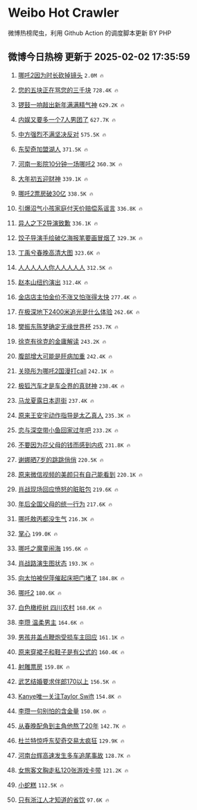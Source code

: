 # Weibo Hot Crawler 



微博热榜爬虫，利用 Github Action 的调度脚本更新 BY PHP 


## 微博今日热榜 更新于 2025-02-02 17:35:59 
1. [哪吒2因为时长砍掉镜头](https://s.weibo.com/weibo?q=%23%E5%93%AA%E5%90%922%E5%9B%A0%E4%B8%BA%E6%97%B6%E9%95%BF%E7%A0%8D%E6%8E%89%E9%95%9C%E5%A4%B4%23&t=31&band_rank=1&Refer=top) `2.0M 🔥` 

1. [您的五块正在骂您的三千块](https://s.weibo.com/weibo?q=%23%E6%82%A8%E7%9A%84%E4%BA%94%E5%9D%97%E6%AD%A3%E5%9C%A8%E9%AA%82%E6%82%A8%E7%9A%84%E4%B8%89%E5%8D%83%E5%9D%97%23&t=31&band_rank=2&Refer=top) `728.4K 🔥` 

1. [锣鼓一响敲出新年满满精气神](https://s.weibo.com/weibo?q=%23%E9%94%A3%E9%BC%93%E4%B8%80%E5%93%8D%E6%95%B2%E5%87%BA%E6%96%B0%E5%B9%B4%E6%BB%A1%E6%BB%A1%E7%B2%BE%E6%B0%94%E7%A5%9E%23&t=31&band_rank=3&Refer=top) `629.2K 🔥` 

1. [内娱又要多一个7人男团了](https://s.weibo.com/weibo?q=%E5%86%85%E5%A8%B1%E5%8F%88%E8%A6%81%E5%A4%9A%E4%B8%80%E4%B8%AA7%E4%BA%BA%E7%94%B7%E5%9B%A2%E4%BA%86&t=31&band_rank=4&Refer=top) `627.7K 🔥` 

1. [中方强烈不满坚决反对](https://s.weibo.com/weibo?q=%23%E4%B8%AD%E6%96%B9%E5%BC%BA%E7%83%88%E4%B8%8D%E6%BB%A1%E5%9D%9A%E5%86%B3%E5%8F%8D%E5%AF%B9%23&t=31&band_rank=5&Refer=top) `575.5K 🔥` 

1. [东契奇加盟湖人](https://s.weibo.com/weibo?q=%23%E4%B8%9C%E5%A5%91%E5%A5%87%E5%8A%A0%E7%9B%9F%E6%B9%96%E4%BA%BA%23&t=31&band_rank=6&Refer=top) `371.5K 🔥` 

1. [河南一影院10分钟一场哪吒2](https://s.weibo.com/weibo?q=%23%E6%B2%B3%E5%8D%97%E4%B8%80%E5%BD%B1%E9%99%A210%E5%88%86%E9%92%9F%E4%B8%80%E5%9C%BA%E5%93%AA%E5%90%922%23&t=31&band_rank=7&Refer=top) `360.3K 🔥` 

1. [大年初五迎财神](https://s.weibo.com/weibo?q=%E5%A4%A7%E5%B9%B4%E5%88%9D%E4%BA%94%E8%BF%8E%E8%B4%A2%E7%A5%9E&t=31&band_rank=8&Refer=top) `339.1K 🔥` 

1. [哪吒2票房破30亿](https://s.weibo.com/weibo?q=%23%E5%93%AA%E5%90%922%E7%A5%A8%E6%88%BF%E7%A0%B430%E4%BA%BF%23&t=31&band_rank=9&Refer=top) `338.5K 🔥` 

1. [引爆沼气小孩家庭付天价赔偿系谣言](https://s.weibo.com/weibo?q=%23%E5%BC%95%E7%88%86%E6%B2%BC%E6%B0%94%E5%B0%8F%E5%AD%A9%E5%AE%B6%E5%BA%AD%E4%BB%98%E5%A4%A9%E4%BB%B7%E8%B5%94%E5%81%BF%E7%B3%BB%E8%B0%A3%E8%A8%80%23&t=31&band_rank=10&Refer=top) `336.8K 🔥` 

1. [异人之下2导演致歉](https://s.weibo.com/weibo?q=%23%E5%BC%82%E4%BA%BA%E4%B9%8B%E4%B8%8B2%E5%AF%BC%E6%BC%94%E8%87%B4%E6%AD%89%23&t=31&band_rank=11&Refer=top) `336.1K 🔥` 

1. [饺子导演手绘破亿海报笔要画冒烟了](https://s.weibo.com/weibo?q=%23%E9%A5%BA%E5%AD%90%E5%AF%BC%E6%BC%94%E6%89%8B%E7%BB%98%E7%A0%B4%E4%BA%BF%E6%B5%B7%E6%8A%A5%E7%AC%94%E8%A6%81%E7%94%BB%E5%86%92%E7%83%9F%E4%BA%86%23&t=31&band_rank=12&Refer=top) `329.3K 🔥` 

1. [丁禹兮春晚高清大图](https://s.weibo.com/weibo?q=%23%E4%B8%81%E7%A6%B9%E5%85%AE%E6%98%A5%E6%99%9A%E9%AB%98%E6%B8%85%E5%A4%A7%E5%9B%BE%23&t=31&band_rank=13&Refer=top) `323.6K 🔥` 

1. [人人人人人你人人人人人](https://s.weibo.com/weibo?q=%23%E4%BA%BA%E4%BA%BA%E4%BA%BA%E4%BA%BA%E4%BA%BA%E4%BD%A0%E4%BA%BA%E4%BA%BA%E4%BA%BA%E4%BA%BA%E4%BA%BA%23&t=31&band_rank=14&Refer=top) `312.5K 🔥` 

1. [赵本山纽约演出](https://s.weibo.com/weibo?q=%23%E8%B5%B5%E6%9C%AC%E5%B1%B1%E7%BA%BD%E7%BA%A6%E6%BC%94%E5%87%BA%23&t=31&band_rank=15&Refer=top) `312.4K 🔥` 

1. [金店店主怕金价不涨又怕涨得太快](https://s.weibo.com/weibo?q=%23%E9%87%91%E5%BA%97%E5%BA%97%E4%B8%BB%E6%80%95%E9%87%91%E4%BB%B7%E4%B8%8D%E6%B6%A8%E5%8F%88%E6%80%95%E6%B6%A8%E5%BE%97%E5%A4%AA%E5%BF%AB%23&t=31&band_rank=16&Refer=top) `277.4K 🔥` 

1. [在极深地下2400米追光是什么体验](https://s.weibo.com/weibo?q=%23%E5%9C%A8%E6%9E%81%E6%B7%B1%E5%9C%B0%E4%B8%8B2400%E7%B1%B3%E8%BF%BD%E5%85%89%E6%98%AF%E4%BB%80%E4%B9%88%E4%BD%93%E9%AA%8C%23&t=31&band_rank=17&Refer=top) `262.6K 🔥` 

1. [樊振东陈梦确定无缘世界杯](https://s.weibo.com/weibo?q=%23%E6%A8%8A%E6%8C%AF%E4%B8%9C%E9%99%88%E6%A2%A6%E7%A1%AE%E5%AE%9A%E6%97%A0%E7%BC%98%E4%B8%96%E7%95%8C%E6%9D%AF%23&t=31&band_rank=18&Refer=top) `253.7K 🔥` 

1. [徐克有徐克的金庸解读](https://s.weibo.com/weibo?q=%23%E5%BE%90%E5%85%8B%E6%9C%89%E5%BE%90%E5%85%8B%E7%9A%84%E9%87%91%E5%BA%B8%E8%A7%A3%E8%AF%BB%23&t=31&band_rank=19&Refer=top) `243.2K 🔥` 

1. [腹部增大可能是肝病加重](https://s.weibo.com/weibo?q=%23%E8%85%B9%E9%83%A8%E5%A2%9E%E5%A4%A7%E5%8F%AF%E8%83%BD%E6%98%AF%E8%82%9D%E7%97%85%E5%8A%A0%E9%87%8D%23&t=31&band_rank=20&Refer=top) `242.4K 🔥` 

1. [关晓彤为哪吒2国漫打call](https://s.weibo.com/weibo?q=%E5%85%B3%E6%99%93%E5%BD%A4%E4%B8%BA%E5%93%AA%E5%90%922%E5%9B%BD%E6%BC%AB%E6%89%93call&t=31&band_rank=21&Refer=top) `242.1K 🔥` 

1. [极狐汽车才是车企界的真财神](https://s.weibo.com/weibo?q=%23%E6%9E%81%E7%8B%90%E6%B1%BD%E8%BD%A6%E6%89%8D%E6%98%AF%E8%BD%A6%E4%BC%81%E7%95%8C%E7%9A%84%E7%9C%9F%E8%B4%A2%E7%A5%9E%23&t=31&band_rank=22&Refer=top) `238.4K 🔥` 

1. [马龙夏露日本逛街](https://s.weibo.com/weibo?q=%23%E9%A9%AC%E9%BE%99%E5%A4%8F%E9%9C%B2%E6%97%A5%E6%9C%AC%E9%80%9B%E8%A1%97%23&t=31&band_rank=23&Refer=top) `237.4K 🔥` 

1. [原来王安宇动作指导是太乙真人](https://s.weibo.com/weibo?q=%E5%8E%9F%E6%9D%A5%E7%8E%8B%E5%AE%89%E5%AE%87%E5%8A%A8%E4%BD%9C%E6%8C%87%E5%AF%BC%E6%98%AF%E5%A4%AA%E4%B9%99%E7%9C%9F%E4%BA%BA&t=31&band_rank=24&Refer=top) `235.3K 🔥` 

1. [恋与深空带小鱼回家过年吧](https://s.weibo.com/weibo?q=%E6%81%8B%E4%B8%8E%E6%B7%B1%E7%A9%BA%E5%B8%A6%E5%B0%8F%E9%B1%BC%E5%9B%9E%E5%AE%B6%E8%BF%87%E5%B9%B4%E5%90%A7&t=31&band_rank=25&Refer=top) `233.2K 🔥` 

1. [不要因为花父母的钱而感到内疚](https://s.weibo.com/weibo?q=%E4%B8%8D%E8%A6%81%E5%9B%A0%E4%B8%BA%E8%8A%B1%E7%88%B6%E6%AF%8D%E7%9A%84%E9%92%B1%E8%80%8C%E6%84%9F%E5%88%B0%E5%86%85%E7%96%9A&t=31&band_rank=26&Refer=top) `231.8K 🔥` 

1. [谢娜晒7岁的跳跳俏俏](https://s.weibo.com/weibo?q=%23%E8%B0%A2%E5%A8%9C%E6%99%927%E5%B2%81%E7%9A%84%E8%B7%B3%E8%B7%B3%E4%BF%8F%E4%BF%8F%23&t=31&band_rank=27&Refer=top) `220.5K 🔥` 

1. [原来微信视频的美颜只有自己能看到](https://s.weibo.com/weibo?q=%23%E5%8E%9F%E6%9D%A5%E5%BE%AE%E4%BF%A1%E8%A7%86%E9%A2%91%E7%9A%84%E7%BE%8E%E9%A2%9C%E5%8F%AA%E6%9C%89%E8%87%AA%E5%B7%B1%E8%83%BD%E7%9C%8B%E5%88%B0%23&t=31&band_rank=28&Refer=top) `220.1K 🔥` 

1. [肖战现场回应愤怒的脏脏包](https://s.weibo.com/weibo?q=%23%E8%82%96%E6%88%98%E7%8E%B0%E5%9C%BA%E5%9B%9E%E5%BA%94%E6%84%A4%E6%80%92%E7%9A%84%E8%84%8F%E8%84%8F%E5%8C%85%23&t=31&band_rank=29&Refer=top) `219.6K 🔥` 

1. [年后全国父母的统一行为](https://s.weibo.com/weibo?q=%23%E5%B9%B4%E5%90%8E%E5%85%A8%E5%9B%BD%E7%88%B6%E6%AF%8D%E7%9A%84%E7%BB%9F%E4%B8%80%E8%A1%8C%E4%B8%BA%23&t=31&band_rank=30&Refer=top) `217.6K 🔥` 

1. [哪吒敖丙都没生气](https://s.weibo.com/weibo?q=%23%E5%93%AA%E5%90%92%E6%95%96%E4%B8%99%E9%83%BD%E6%B2%A1%E7%94%9F%E6%B0%94%23&t=31&band_rank=31&Refer=top) `216.3K 🔥` 

1. [掌心](https://s.weibo.com/weibo?q=%E6%8E%8C%E5%BF%83&t=31&band_rank=32&Refer=top) `199.0K 🔥` 

1. [哪吒之魔童闹海](https://s.weibo.com/weibo?q=%E5%93%AA%E5%90%92%E4%B9%8B%E9%AD%94%E7%AB%A5%E9%97%B9%E6%B5%B7&t=31&band_rank=33&Refer=top) `195.6K 🔥` 

1. [肖战路演生图状态](https://s.weibo.com/weibo?q=%23%E8%82%96%E6%88%98%E8%B7%AF%E6%BC%94%E7%94%9F%E5%9B%BE%E7%8A%B6%E6%80%81%23&t=31&band_rank=34&Refer=top) `193.3K 🔥` 

1. [向太怕被倪萍催起床把门堵了](https://s.weibo.com/weibo?q=%E5%90%91%E5%A4%AA%E6%80%95%E8%A2%AB%E5%80%AA%E8%90%8D%E5%82%AC%E8%B5%B7%E5%BA%8A%E6%8A%8A%E9%97%A8%E5%A0%B5%E4%BA%86&t=31&band_rank=35&Refer=top) `184.8K 🔥` 

1. [哪吒2](https://s.weibo.com/weibo?q=%E5%93%AA%E5%90%922&t=31&band_rank=36&Refer=top) `180.6K 🔥` 

1. [白色橄榄树 四川农村](https://s.weibo.com/weibo?q=%E7%99%BD%E8%89%B2%E6%A9%84%E6%A6%84%E6%A0%91%20%E5%9B%9B%E5%B7%9D%E5%86%9C%E6%9D%91&t=31&band_rank=37&Refer=top) `168.6K 🔥` 

1. [李瓒 温柔男主](https://s.weibo.com/weibo?q=%E6%9D%8E%E7%93%92%20%E6%B8%A9%E6%9F%94%E7%94%B7%E4%B8%BB&t=31&band_rank=38&Refer=top) `164.6K 🔥` 

1. [男孩井盖点鞭炮受损车主回应](https://s.weibo.com/weibo?q=%23%E7%94%B7%E5%AD%A9%E4%BA%95%E7%9B%96%E7%82%B9%E9%9E%AD%E7%82%AE%E5%8F%97%E6%8D%9F%E8%BD%A6%E4%B8%BB%E5%9B%9E%E5%BA%94%23&t=31&band_rank=39&Refer=top) `161.1K 🔥` 

1. [原来穿裙子和鞋子是有公式的](https://s.weibo.com/weibo?q=%23%E5%8E%9F%E6%9D%A5%E7%A9%BF%E8%A3%99%E5%AD%90%E5%92%8C%E9%9E%8B%E5%AD%90%E6%98%AF%E6%9C%89%E5%85%AC%E5%BC%8F%E7%9A%84%23&t=31&band_rank=40&Refer=top) `160.4K 🔥` 

1. [射雕票房](https://s.weibo.com/weibo?q=%23%E5%B0%84%E9%9B%95%E7%A5%A8%E6%88%BF%23&t=31&band_rank=41&Refer=top) `159.8K 🔥` 

1. [武艺结婚要求伴郎170以上](https://s.weibo.com/weibo?q=%E6%AD%A6%E8%89%BA%E7%BB%93%E5%A9%9A%E8%A6%81%E6%B1%82%E4%BC%B4%E9%83%8E170%E4%BB%A5%E4%B8%8A&t=31&band_rank=42&Refer=top) `156.5K 🔥` 

1. [Kanye唯一关注Taylor Swift](https://s.weibo.com/weibo?q=Kanye%E5%94%AF%E4%B8%80%E5%85%B3%E6%B3%A8Taylor%20Swift&t=31&band_rank=43&Refer=top) `154.8K 🔥` 

1. [李瓒一句别怕的含金量](https://s.weibo.com/weibo?q=%E6%9D%8E%E7%93%92%E4%B8%80%E5%8F%A5%E5%88%AB%E6%80%95%E7%9A%84%E5%90%AB%E9%87%91%E9%87%8F&t=31&band_rank=44&Refer=top) `150.0K 🔥` 

1. [从春晚配角到主角他熬了20年](https://s.weibo.com/weibo?q=%E4%BB%8E%E6%98%A5%E6%99%9A%E9%85%8D%E8%A7%92%E5%88%B0%E4%B8%BB%E8%A7%92%E4%BB%96%E7%86%AC%E4%BA%8620%E5%B9%B4&t=31&band_rank=45&Refer=top) `142.7K 🔥` 

1. [杜兰特惊呼东契奇交易太疯狂](https://s.weibo.com/weibo?q=%23%E6%9D%9C%E5%85%B0%E7%89%B9%E6%83%8A%E5%91%BC%E4%B8%9C%E5%A5%91%E5%A5%87%E4%BA%A4%E6%98%93%E5%A4%AA%E7%96%AF%E7%8B%82%23&t=31&band_rank=46&Refer=top) `129.9K 🔥` 

1. [河南台辉高速发生多车追尾事故](https://s.weibo.com/weibo?q=%23%E6%B2%B3%E5%8D%97%E5%8F%B0%E8%BE%89%E9%AB%98%E9%80%9F%E5%8F%91%E7%94%9F%E5%A4%9A%E8%BD%A6%E8%BF%BD%E5%B0%BE%E4%BA%8B%E6%95%85%23&t=31&band_rank=47&Refer=top) `128.7K 🔥` 

1. [女旅客文胸走私120张游戏卡带](https://s.weibo.com/weibo?q=%23%E5%A5%B3%E6%97%85%E5%AE%A2%E6%96%87%E8%83%B8%E8%B5%B0%E7%A7%81120%E5%BC%A0%E6%B8%B8%E6%88%8F%E5%8D%A1%E5%B8%A6%23&t=31&band_rank=48&Refer=top) `121.2K 🔥` 

1. [小蛇糕](https://s.weibo.com/weibo?q=%E5%B0%8F%E8%9B%87%E7%B3%95&t=31&band_rank=49&Refer=top) `112.5K 🔥` 

1. [只有浙江人才知道的省饮](https://s.weibo.com/weibo?q=%23%E5%8F%AA%E6%9C%89%E6%B5%99%E6%B1%9F%E4%BA%BA%E6%89%8D%E7%9F%A5%E9%81%93%E7%9A%84%E7%9C%81%E9%A5%AE%23&t=31&band_rank=50&Refer=top) `97.6K 🔥` 

